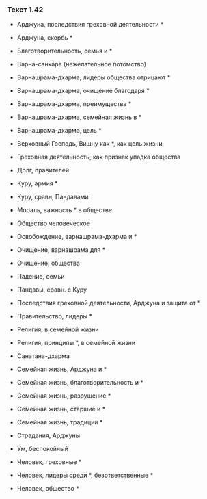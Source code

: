 ### Текст 1.42

- Арджуна, последствия греховной деятельности *

- Арджуна, скорбь *

- Благотворительность, семья и *

- Варна-санкара (нежелательное потомство)

- Варнашрама-дхарма, лидеры общества отрицают *

- Варнашрама-дхарма, очищение благодаря *

- Варнашрама-дхарма, преимущества *

- Варнашрама-дхарма, семейная жизнь в *

- Варнашрама-дхарма, цель *

- Верховный Господь, Вишну как *, как цель жизни

- Греховная деятельность, как признак упадка общества

- Долг, правителей

- Куру, армия *

- Куру, сравн, Пандавами

- Мораль, важность * в обществе

- Общество человеческое

- Освобождение, варнашрама-дхарма и *

- Очищение, варнашрама для *

- Очищение, общества

- Падение, семьи

- Пандавы, сравн. с Куру

- Последствия греховной деятельности, Арджуна и защита от *

- Правительство, лидеры *

- Религия, в семейной жизни

- Религия, принципы *, в семейной жизни

- Санатана-дхарма

- Семейная жизнь, Арджуна и *

- Семейная жизнь, благотворительность и *

- Семейная жизнь, разрушение *

- Семейная жизнь, старшие и *

- Семейная жизнь, традиции *

- Страдания, Арджуны

- Ум, беспокойный

- Человек, греховные *

- Человек, лидеры среди *, безответственные *

- Человек, общество *
	
